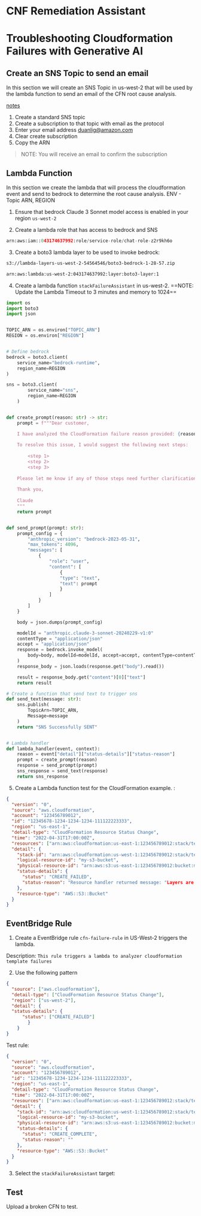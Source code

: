 # CNF Remediation Assistant

# Troubleshooting Cloudformation Failures with Generative AI


## Create an SNS Topic to send an email

In this section we will create an SNS Topic in us-west-2 that will be used by the lambda function to send an email of the CFN root cause analysis. 

[notes](https://docs.aws.amazon.com/sns/latest/dg/sns-email-notifications.html)

1. Create a standard SNS topic
2. Create a subscription to that topic with email as the protocol
3. Enter your email address duanlig@amazon.com
4. Clear create subscription
5. Copy the ARN

>NOTE: You will receive an email to confirm the subscription

## Lambda Function

In this section we create the lambda that will process the cloudformation event and send to bedrock to determine the root cause analysis. ENV - Topic ARN, REGION

1. Ensure that bedrock Claude 3 Sonnet model access is enabled in your region `us-west-2`

2. Create a lambda role that has access to bedrock and SNS

```python
arn:aws:iam::043174637992:role/service-role/chat-role-z2r9kh6o
```

3. Create a boto3 lambda layer to be used to invoke bedrock:

```bash
s3://lambda-layers-us-west-2-54564546/boto3-bedrock-1-28-57.zip

arn:aws:lambda:us-west-2:043174637992:layer:boto3-layer:1
```

4. Create a lambda function `stackFailureAssistant` in us-west-2. ==NOTE: Update the Lambda Timeout to 3 minutes and memory to 1024==

```python
import os
import boto3
import json


TOPIC_ARN = os.environ["TOPIC_ARN"]
REGION = os.environ["REGION"]


# Define bedrock
bedrock = boto3.client(
    service_name="bedrock-runtime",
    region_name=REGION
)

sns = boto3.client(
        service_name="sns",
        region_name=REGION
    )


def create_prompt(reason: str) -> str:
    prompt = f"""Dear customer,

    I have analyzed the CloudFormation failure reason provided: {reason}. The root cause appears to be <root_cause>. <explain analysis and reasoning>.
    
    To resolve this issue, I would suggest the following next steps:
    
        <step 1>
        <step 2>
        <step 3>
    
    Please let me know if any of those steps need further clarification or if you have additional questions. I'm happy to provide more details if needed.
    
    Thank you, 
    
    Claude
    """
    return prompt


def send_prompt(prompt: str): 
    prompt_config = {
        "anthropic_version": "bedrock-2023-05-31",
        "max_tokens": 4096,
        "messages": [
            {
                "role": "user",
                "content": [
                    {
                    "type": "text",
                    "text": prompt
                    }
                ]
            }
        ]
    }

    body = json.dumps(prompt_config)

    modelId = "anthropic.claude-3-sonnet-20240229-v1:0"
    contentType = "application/json"
    accept = "application/json"
    response = bedrock.invoke_model(
        body=body, modelId=modelId, accept=accept, contentType=contentType
    )
    response_body = json.loads(response.get("body").read())

    result = response_body.get("content")[0]["text"]
    return result

# Create a function that send text to trigger sns
def send_text(message: str):
    sns.publish(
        TopicArn=TOPIC_ARN,
        Message=message
    )
    return "SNS Successfully SENT"


# Lambda handler
def lambda_handler(event, context):
    reason = event["detail"]["status-details"]["status-reason"]
    prompt = create_prompt(reason)
    response = send_prompt(prompt)
    sns_response = send_text(response)
    return sns_response
```

5. Create a Lambda function test for the CloudFormation example. :

```json
{
  "version": "0",
  "source": "aws.cloudformation",
  "account": "123456789012",
  "id": "12345678-1234-1234-1234-111122223333",
  "region": "us-east-1",
  "detail-type": "CloudFormation Resource Status Change",
  "time": "2022-04-31T17:00:00Z",
  "resources": ["arn:aws:cloudformation:us-east-1:123456789012:stack/teststack"],
  "detail": {
    "stack-id": "arn:aws:cloudformation:us-west-1:123456789012:stack/teststack",
    "logical-resource-id": "my-s3-bucket",
    "physical-resource-id": "arn:aws:s3:us-east-1:123456789012:bucket:my-s3-bucket",
    "status-details": {
      "status": "CREATE_FAILED",
      "status-reason": "Resource handler returned message: "Layers are not in the same region as the function. Layers are expected to be in region us-west-2. (Service: Lambda, Status Code: 400, Request ID: f0e58f60-48d7-4c0b-86db-31ab6a63b8c5)" (RequestToken: b275a4a1-8336-e52e-c73b-2c6e90ced18a, HandlerErrorCode: InvalidRequest)"
    },
    "resource-type": "AWS::S3::Bucket"
  }
}
```


## EventBridge Rule

1. Create a EventBridge rule `cfn-failure-rule` in US-West-2 triggers the lambda.

Description: `This rule triggers a lambda to analyzer cloudformation template failures `

2. Use the following pattern
```json
{
  "source": ["aws.cloudformation"],
  "detail-type": ["CloudFormation Resource Status Change"],
  "region": ["us-west-2"],
  "detail": {
  "status-details": {
      "status": ["CREATE_FAILED"]
		}
	}
}
```

Test rule:

```json
{
  "version": "0",
  "source": "aws.cloudformation",
  "account": "123456789012",
  "id": "12345678-1234-1234-1234-111122223333",
  "region": "us-east-1",
  "detail-type": "CloudFormation Resource Status Change",
  "time": "2022-04-31T17:00:00Z",
  "resources": ["arn:aws:cloudformation:us-east-1:123456789012:stack/teststack"],
  "detail": {
    "stack-id": "arn:aws:cloudformation:us-west-1:123456789012:stack/teststack",
    "logical-resource-id": "my-s3-bucket",
    "physical-resource-id": "arn:aws:s3:us-east-1:123456789012:bucket:my-s3-bucket",
    "status-details": {
      "status": "CREATE_COMPLETE",
      "status-reason": ""
    },
    "resource-type": "AWS::S3::Bucket"
  }
}
```

3. Select the `stackFailureAssistant` target:

## Test

Upload a broken CFN to test. 
